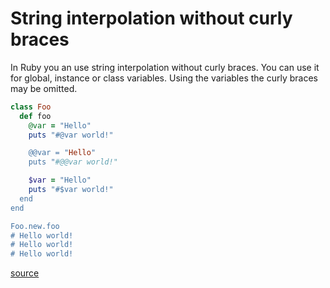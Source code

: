 # String interpolation without curly braces

In Ruby you an use string interpolation without curly braces.
You can use it for global, instance or class variables. Using the variables the curly braces may be omitted.

```ruby
class Foo
  def foo
    @var = "Hello"
    puts "#@var world!"

    @@var = "Hello"
    puts "#@@var world!"

    $var = "Hello"
    puts "#$var world!"
  end
end

Foo.new.foo
# Hello world!
# Hello world!
# Hello world!
```

[source](https://stackoverflow.com/a/10091782/3517175)
